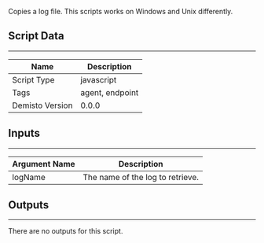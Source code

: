 Copies a log file. This scripts works on Windows and Unix differently.

## Script Data
---

| **Name** | **Description** |
| --- | --- |
| Script Type | javascript |
| Tags | agent, endpoint |
| Demisto Version | 0.0.0 |

## Inputs
---

| **Argument Name** | **Description** |
| --- | --- |
| logName | The name of the log to retrieve. |

## Outputs
---
There are no outputs for this script.
